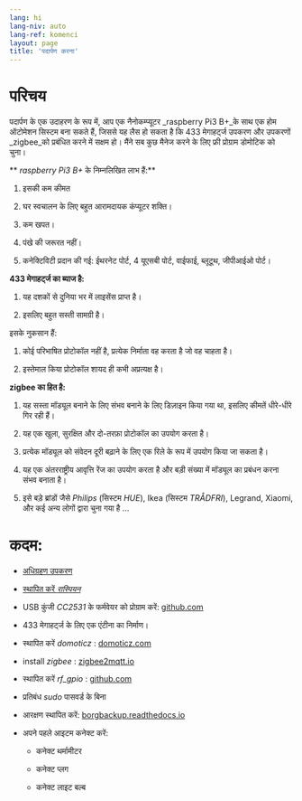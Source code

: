 ```yaml
---
lang: hi
lang-niv: auto
lang-ref: komenci
layout: page
title: 'पदार्पण करना'
---
```


# परिचय
पदार्पण के एक उदाहरण के रूप में, आप एक नैनोकम्प्यूटर _raspberry Pi3 B+_के साथ एक होम ऑटोमेशन सिस्टम बना सकते हैं, जिससे यह लैस हो सकता है कि 433 मेगाहर्ट्ज उपकरण और उपकरणों _zigbee_को प्रबंधित करने में सक्षम हो। मैंने सब कुछ मैनेज करने के लिए फ्री प्रोग्राम डोमोटिक को चुना।

** _raspberry Pi3 B+_ के निम्नलिखित लाभ हैं:**

 1. इसकी कम कीमत

 2. घर स्वचालन के लिए बहुत आरामदायक कंप्यूटर शक्ति।

 3. कम खपत।

 4. पंखे की जरूरत नहीं।

 5. कनेक्टिविटी प्रदान की गई: ईथरनेट पोर्ट, 4 यूएसबी पोर्ट, वाईफाई, ब्लूटूथ, जीपीआईओ पोर्ट।



**433 मेगाहर्ट्ज का ब्याज है:**

 1. यह दशकों से दुनिया भर में लाइसेंस प्राप्त है।

 2. इसलिए बहुत सस्ती सामग्री है।


 
इसके नुकसान हैं:

 1. कोई परिभाषित प्रोटोकॉल नहीं है, प्रत्येक निर्माता वह करता है जो वह चाहता है।

 2. इस्तेमाल किया प्रोटोकॉल शायद ही कभी अप्रत्यक्ष है।



**zigbee का हित है:**

 1. यह सस्ता मॉड्यूल बनाने के लिए संभव बनाने के लिए डिज़ाइन किया गया था, इसलिए कीमतें धीरे-धीरे गिर रही हैं।

 1. यह एक खुला, सुरक्षित और दो-तरफ़ा प्रोटोकॉल का उपयोग करता है।

 1. प्रत्येक मॉड्यूल को संवेदन दूरी बढ़ाने के लिए एक रिले के रूप में उपयोग किया जा सकता है।

 1. यह एक अंतरराष्ट्रीय आवृत्ति रेंज का उपयोग करता है और बड़ी संख्या में मॉड्यूल का प्रबंधन करना संभव बनाता है।

 1. इसे बड़े ब्रांडों जैसे _Philips_ (सिस्टम _HUE_), Ikea (सिस्टम _TRÅDFRI_), Legrand, Xiaomi, और कई अन्य लोगों द्वारा चुना गया है ...



# कदम:

* [अधिग्रहण उपकरण](_posts/2020-08-31-aparataro.md)

* [स्थापित करें _रास्पियन_](_posts/2020-12-22-instali_raspbian.md)

* USB कुंजी _CC2531_ के फर्मवेयर को प्रोग्राम करें: [github.com](https://github.com/jmichault/flash_cc2531)
  

* 433 मेगाहर्ट्ज के लिए एक एंटीना का निर्माण।

* स्थापित करें _domoticz_ : [domoticz.com](https://www.domoticz.com/wiki/Raspberry_Pi)
  

* install _zigbee_ : [zigbee2mqtt.io](https://www.zigbee2mqtt.io/getting_started/running_zigbee2mqtt.html)

* स्थापित करें _rf_gpio_ : [github.com](https://github.com/jmichault/rf_gpio/blob/master/LeguMin.md)
  

* प्रतिबंध _sudo_ पासवर्ड के बिना

* आरक्षण स्थापित करें: [borgbackup.readthedocs.io](https://borgbackup.readthedocs.io/en/stable/installation.html)

* अपने पहले आइटम कनेक्ट करें:  

  * कनेक्ट थर्मामीटर

  * कनेक्ट प्लग

  * कनेक्ट लाइट बल्ब


